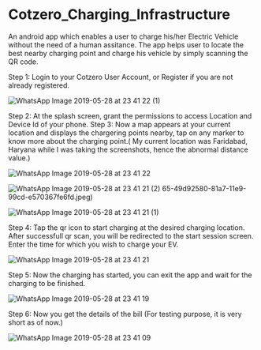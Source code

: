 # Cotzero_Charging_Infrastructure
An android app which enables a user to charge his/her Electric Vehicle without the need of a human assitance. The app helps user to locate the best nearby charging point and charge his vehicle by simply scanning the QR code.

Step 1: Login to your Cotzero User Account, or Register if you are not already registered.

![WhatsApp Image 2019-05-28 at 23 41 22 (1)](https://user-images.githubusercontent.com/30666140/58503741-d46d5500-81a6-11e9-97ec-d02ed59243e4.jpeg)

Step 2: At the splash screen, grant the permissions to access Location and Device Id of your phone.
Step 3: Now a map appears at your current location and displays the chargering points nearby, tap on any marker to know more about the charging point.( My current location was Faridabad, Haryana while I was taking the screenshots, hence the abnormal distance value.)

![WhatsApp Image 2019-05-28 at 23 41 22](https://user-images.githubusercontent.com/30666140/58503965-49d92580-81a7-11e9-99cd-e570367fe6fd.jpeg)

![WhatsApp Image 2019-05-28 at 23 41 21 (2)](https://user-images.githubusercontent.com/30666140/58503985-55c4e780-81a7-11e9-9df2-641ee62ba7fd.jpeg)
65-49d92580-81a7-11e9-99cd-e570367fe6fd.jpeg)

![WhatsApp Image 2019-05-28 at 23 41 21 (1)](https://user-images.githubusercontent.com/30666140/58504088-7f7e0e80-81a7-11e9-9017-d6c9a9eec2c1.jpeg)

Step 4: Tap the qr icon to start charging at the desired charging location. After successfull qr scan, you will be redirected to the start session screen. Enter the time for which you wish to charge your EV.

![WhatsApp Image 2019-05-28 at 23 41 21](https://user-images.githubusercontent.com/30666140/58504133-94f33880-81a7-11e9-8968-cef368236b99.jpeg)

Step 5: Now the charging has started, you can exit the app and wait for the charging to be finished.

![WhatsApp Image 2019-05-28 at 23 41 19](https://user-images.githubusercontent.com/30666140/58504365-07fcaf00-81a8-11e9-9399-ae23248fb97f.jpeg)

Step 6: Now you get the details of the bill (For testing purpose, it is very short as of now.)

![WhatsApp Image 2019-05-28 at 23 41 09](https://user-images.githubusercontent.com/30666140/58504405-1fd43300-81a8-11e9-9b1f-d4fdb46a4496.jpeg)


